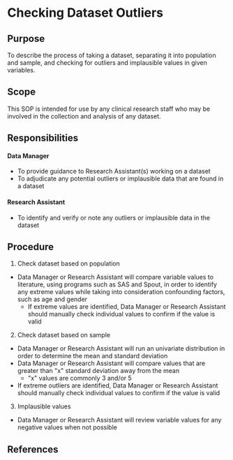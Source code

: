 Checking Dataset Outliers
=====================================

Purpose
-------
To describe the process of taking a dataset, separating it into population and sample, and checking for outliers and implausible values in given variables.

Scope
-----
This SOP is intended for use by any clinical research staff who may be involved in the collection and analysis of any dataset.

Responsibilities
----------------
#### Data Manager
- To provide guidance to Research Assistant(s) working on a dataset
- To adjudicate any potential outliers or implausible data that are found in a dataset

#### Research Assistant
- To identify and verify or note any outliers or implausible data in the dataset

Procedure
---------
1. Check dataset based on population
  * Data Manager or Research Assistant will compare variable values to literature, using programs such as SAS and Spout, in order to identify any extreme values while taking into consideration confounding factors, such as age and gender
    - If extreme values are identified, Data Manager or Research Assistant should manually check individual values to confirm if the value is valid
2. Check dataset based on sample
  * Data Manager or Research Assistant will run an univariate distribution in order to determine the mean and standard deviation
  * Data Manager or Research Assistant will compare values that are greater than "x" standard deviation away from the mean
    - "x" values are commonly 3 and/or 5
  * If extreme outliers are identified, Data Manager or Research Assistant should manually check individual values to confirm if the value is valid
3. Implausible values
  * Data Manager or Research Assistant will review variable values for any negative values when not possible

References
----------
